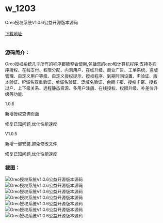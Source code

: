 # w_1203
Oreo授权系统V1.0.6公益开源版本源码
<br/></br>
[下载地址](https://www.uuid2.com/1203.html "下载地址")
<br/></br>
<h3>源码简介：</h3>
<p>Oreo授权系统几乎所有的程序都能整合使用,包括您的app和计算机程序,支持多程序授权、在线支付、权限分配、内测用户、在线升级、商业广告、工单系统、盗版管理、自定义用户等级、自定义授权提示、授权程序、到期时间设置、IP验证、版本验证、IP域名双重验证、单域名验证、泛域名验证、余额卡密、授权卡密、授权过户、上下级关系、远程静态资源、多用户注册、在线授权、权限升级、补差价升级等功能.<p>
<p>1.0.6<p>
<p>新增授权查询页面<p>
<p>修复已知问题,优化性能速度<p>
<p>V1.0.5<p>
<p>新增一键安装,避免修改文件<p>
<p>修复已知问题,优化性能速度<p>
<h3>截图：</h3>
<img src="https://www.uuid2.com/wp-content/uploads/img/202107/41bb38c571.png" alt="Oreo授权系统V1.0.6公益开源版本源码"><img src="https://www.uuid2.com/wp-content/uploads/img/202107/11d72dd121.png" alt="Oreo授权系统V1.0.6公益开源版本源码"><img src="https://www.uuid2.com/wp-content/uploads/img/202107/11d72dd316.png" alt="Oreo授权系统V1.0.6公益开源版本源码"><img src="https://www.uuid2.com/wp-content/uploads/img/202107/7d3b5ce795.png" alt="Oreo授权系统V1.0.6公益开源版本源码"><img src="https://www.uuid2.com/wp-content/uploads/img/202107/7d3b5ce414.png" alt="Oreo授权系统V1.0.6公益开源版本源码"><img src="https://www.uuid2.com/wp-content/uploads/img/202107/76a88aa241.jpg" alt="Oreo授权系统V1.0.6公益开源版本源码"><img src="https://www.uuid2.com/wp-content/uploads/img/202107/0d2a244176.png" alt="Oreo授权系统V1.0.6公益开源版本源码">
